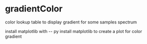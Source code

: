 # gradientColor
color lookup table to display gradient for some samples spectrum

install matplotlib with 
-- py install matplotlib 
to create a plot for color gradient


